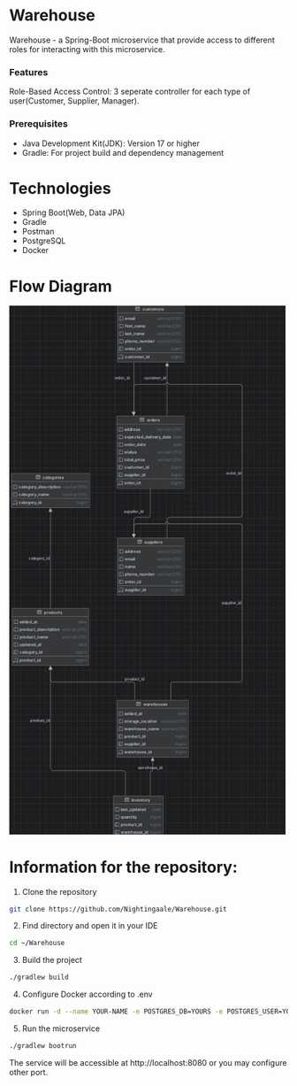 # Warehouse
Warehouse - a Spring-Boot microservice that provide access to different roles for interacting with this microservice.

### Features

Role-Based Access Control: 3 seperate controller for each type of user(Customer, Supplier, Manager).

### Prerequisites
- Java Development Kit(JDK): Version 17 or higher
- Gradle: For project build and dependency management

# Technologies 

- Spring Boot(Web, Data JPA)
- Gradle
- Postman
- PostgreSQL
- Docker

# Flow Diagram

<img src = "https://github.com/Nightingaale/Warehouse/blob/master/project-structure/structure.png" alt = "Diagram" width = "500px">
  
# Information for the repository:

1. Clone the repository
 ```bash  
git clone https://github.com/Nightingaale/Warehouse.git
```
2. Find directory and open it in your IDE
 ```bash
cd ~/Warehouse
```
3. Build the project
 ```bash
./gradlew build
```
4. Configure Docker according to .env
 ``` bash
docker run -d --name YOUR-NAME -e POSTGRES_DB=YOURS -e POSTGRES_USER=YOURS -e POSTGRES_PASSWORD=YOURS -p PORT:PORT postgres:17.2-alpine3.20
```
5. Run the microservice
 ```bash
./gradlew bootrun
```
The service will be accessible at http://localhost:8080 or you may configure other port.
